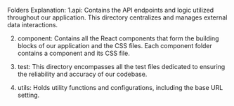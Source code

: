 

Folders Explanation: 
  1.api: Contains the API endpoints and logic utilized throughout our application. 
       This directory centralizes and manages external data interactions.

  2. component: Contains all the React components that form the building blocks of our application and the CSS files. 
       Each component folder contains a  component and its CSS file.

  3. test: This directory encompasses all the test files dedicated to ensuring the reliability and accuracy of our codebase. 

  4. utils: Holds utility functions and configurations, including the base URL setting. 
